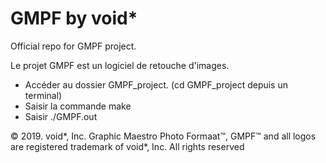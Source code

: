 # GMPF by void*
Official repo for GMPF project.

Le projet GMPF est un logiciel de retouche d'images. 

- Accéder au dossier GMPF\_project. (cd GMPF\_project depuis un terminal)
- Saisir la commande make
- Saisir ./GMPF.out

© 2019. void*, Inc. Graphic Maestro Photo Formaat™, GMPF™ and all logos are registered trademark of void*, Inc. All rights reserved
